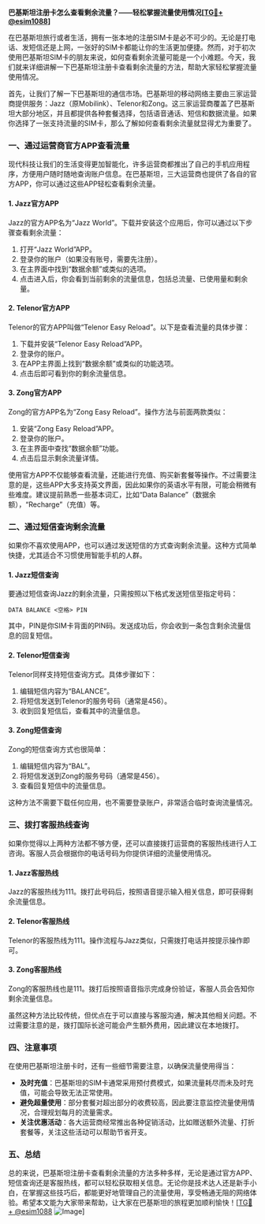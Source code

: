 **巴基斯坦注册卡怎么查看剩余流量？——轻松掌握流量使用情况[[TG💪+ @esim1088](https://t.me/s/esim1088)]**

在巴基斯坦旅行或者生活，拥有一张本地的注册SIM卡是必不可少的。无论是打电话、发短信还是上网，一张好的SIM卡都能让你的生活更加便捷。然而，对于初次使用巴基斯坦SIM卡的朋友来说，如何查看剩余流量可能是一个小难题。今天，我们就来详细讲解一下巴基斯坦注册卡查看剩余流量的方法，帮助大家轻松掌握流量使用情况。

首先，让我们了解一下巴基斯坦的通信市场。巴基斯坦的移动网络主要由三家运营商提供服务：Jazz（原Mobilink）、Telenor和Zong。这三家运营商覆盖了巴基斯坦大部分地区，并且都提供各种套餐选择，包括语音通话、短信和数据流量。如果你选择了一张支持流量的SIM卡，那么了解如何查看剩余流量就显得尤为重要了。

### **一、通过运营商官方APP查看流量**

现代科技让我们的生活变得更加智能化，许多运营商都推出了自己的手机应用程序，方便用户随时随地查询账户信息。在巴基斯坦，三大运营商也提供了各自的官方APP，你可以通过这些APP轻松查看剩余流量。

#### **1. Jazz官方APP**
Jazz的官方APP名为“Jazz World”。下载并安装这个应用后，你可以通过以下步骤查看剩余流量：
1. 打开“Jazz World”APP。
2. 登录你的账户（如果没有账号，需要先注册）。
3. 在主界面中找到“数据余额”或类似的选项。
4. 点击进入后，你会看到当前剩余的流量信息，包括总流量、已使用量和剩余量。

#### **2. Telenor官方APP**
Telenor的官方APP叫做“Telenor Easy Reload”。以下是查看流量的具体步骤：
1. 下载并安装“Telenor Easy Reload”APP。
2. 登录你的账户。
3. 在APP主界面上找到“数据余额”或类似的功能选项。
4. 点击后即可看到你的剩余流量信息。

#### **3. Zong官方APP**
Zong的官方APP名为“Zong Easy Reload”。操作方法与前面两款类似：
1. 安装“Zong Easy Reload”APP。
2. 登录你的账户。
3. 在主界面中查找“数据余额”功能。
4. 点击后显示剩余流量详情。

使用官方APP不仅能够查看流量，还能进行充值、购买新套餐等操作。不过需要注意的是，这些APP大多支持英文界面，因此如果你的英语水平有限，可能会稍微有些难度。建议提前熟悉一些基本词汇，比如“Data Balance”（数据余额），“Recharge”（充值）等。

### **二、通过短信查询剩余流量**

如果你不喜欢使用APP，也可以通过发送短信的方式查询剩余流量。这种方式简单快捷，尤其适合不习惯使用智能手机的人群。

#### **1. Jazz短信查询**
要通过短信查询Jazz的剩余流量，只需按照以下格式发送短信至指定号码：
```
DATA BALANCE <空格> PIN
```
其中，PIN是你SIM卡背面的PIN码。发送成功后，你会收到一条包含剩余流量信息的回复短信。

#### **2. Telenor短信查询**
Telenor同样支持短信查询方式。具体步骤如下：
1. 编辑短信内容为“BALANCE”。
2. 将短信发送到Telenor的服务号码（通常是456）。
3. 收到回复短信后，查看其中的流量信息。

#### **3. Zong短信查询**
Zong的短信查询方式也很简单：
1. 编辑短信内容为“BAL”。
2. 将短信发送到Zong的服务号码（通常是456）。
3. 查看回复短信中的流量信息。

这种方法不需要下载任何应用，也不需要登录账户，非常适合临时查询流量情况。

### **三、拨打客服热线查询**

如果你觉得以上两种方法都不够方便，还可以直接拨打运营商的客服热线进行人工咨询。客服人员会根据你的电话号码为你提供详细的流量使用情况。

#### **1. Jazz客服热线**
Jazz的客服热线为111。拨打此号码后，按照语音提示输入相关信息，即可获得剩余流量信息。

#### **2. Telenor客服热线**
Telenor的客服热线为111。操作流程与Jazz类似，只需拨打电话并按提示操作即可。

#### **3. Zong客服热线**
Zong的客服热线也是111。拨打后按照语音指示完成身份验证，客服人员会告知你剩余流量信息。

虽然这种方法比较传统，但优点在于可以直接与客服沟通，解决其他相关问题。不过需要注意的是，拨打国际长途可能会产生额外费用，因此建议在本地拨打。

### **四、注意事项**

在使用巴基斯坦注册卡时，还有一些细节需要注意，以确保流量使用得当：
- **及时充值**：巴基斯坦的SIM卡通常采用预付费模式，如果流量耗尽而未及时充值，可能会导致无法正常使用。
- **避免超量使用**：部分套餐对超出部分的收费较高，因此要注意监控流量使用情况，合理规划每月的流量需求。
- **关注优惠活动**：各大运营商经常推出各种促销活动，比如赠送额外流量、打折套餐等，关注这些活动可以帮助节省开支。

### **五、总结**

总的来说，巴基斯坦注册卡查看剩余流量的方法多种多样，无论是通过官方APP、短信查询还是客服热线，都可以轻松获取相关信息。无论你是技术达人还是新手小白，在掌握这些技巧后，都能更好地管理自己的流量使用，享受畅通无阻的网络体验。希望本文能为大家带来帮助，让大家在巴基斯坦的旅程更加顺利愉快！[[TG💪+ @esim1088](https://t.me/s/esim1088) ![Image](https://i.postimg.cc/4NQfJmqS/Snipaste-2025-05-13-00-14-12.png)]